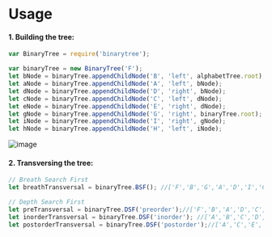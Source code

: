 # Usage

#### 1. Building the tree:

```javascript
var BinaryTree = require('binarytree');

var binaryTree = new BinaryTree('F');
let bNode = binaryTree.appendChildNode('B', 'left', alphabetTree.root);
let aNode = binaryTree.appendChildNode('A', 'left', bNode);
let dNode = binaryTree.appendChildNode('D', 'right', bNode);
let cNode = binaryTree.appendChildNode('C', 'left', dNode);
let eNode = binaryTree.appendChildNode('E', 'right', dNode);
let gNode = binaryTree.appendChildNode('G', 'right', binaryTree.root);      
let iNode = binaryTree.appendChildNode('I', 'right', gNode);                 
let hNode = binaryTree.appendChildNode('H', 'left', iNode);   
```
![image](https://upload.wikimedia.org/wikipedia/commons/d/d4/Sorted_binary_tree_preorder.svg)

#### 2. Transversing the tree:
```javascript
// Breath Search First
let breathTransversal = binaryTree.BSF(); //['F','B','G','A','D','I','C','E','H'];    

// Depth Search First
let preTransversal = binaryTree.DSF('preorder');//['F','B','A','D','C','E','G','I','H'];             
let inorderTransversal = binaryTree.DSF('inorder'); //['A','B','C','D','E','F','G','H','I'];              
let postorderTransversal = binaryTree.DSF('postorder');//['A','C','E','D','B','H','I','G','F'];   
   
```